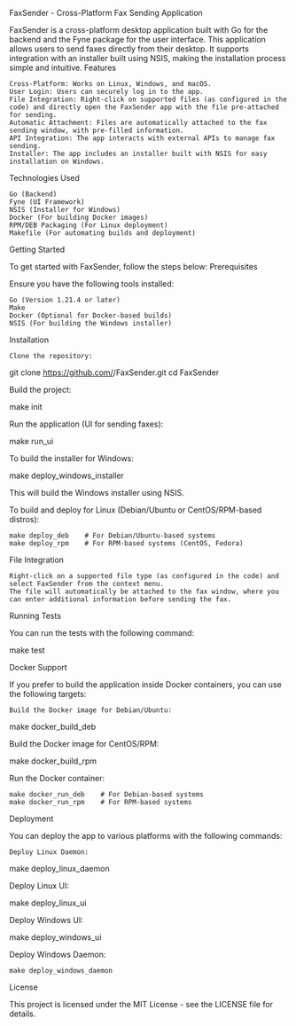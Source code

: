 FaxSender - Cross-Platform Fax Sending Application

FaxSender is a cross-platform desktop application built with Go for the backend and the Fyne package for the user interface. This application allows users to send faxes directly from their desktop. It supports integration with an installer built using NSIS, making the installation process simple and intuitive.
Features

    Cross-Platform: Works on Linux, Windows, and macOS.
    User Login: Users can securely log in to the app.
    File Integration: Right-click on supported files (as configured in the code) and directly open the FaxSender app with the file pre-attached for sending.
    Automatic Attachment: Files are automatically attached to the fax sending window, with pre-filled information.
    API Integration: The app interacts with external APIs to manage fax sending.
    Installer: The app includes an installer built with NSIS for easy installation on Windows.

Technologies Used

    Go (Backend)
    Fyne (UI Framework)
    NSIS (Installer for Windows)
    Docker (For building Docker images)
    RPM/DEB Packaging (For Linux deployment)
    Makefile (For automating builds and deployment)

Getting Started

To get started with FaxSender, follow the steps below:
Prerequisites

Ensure you have the following tools installed:

    Go (Version 1.21.4 or later)
    Make
    Docker (Optional for Docker-based builds)
    NSIS (For building the Windows installer)

Installation

    Clone the repository:

git clone https://github.com/<your-username>/FaxSender.git
cd FaxSender

Build the project:

make init

Run the application (UI for sending faxes):

make run_ui

To build the installer for Windows:

make deploy_windows_installer

This will build the Windows installer using NSIS.

To build and deploy for Linux (Debian/Ubuntu or CentOS/RPM-based distros):

    make deploy_deb    # For Debian/Ubuntu-based systems
    make deploy_rpm    # For RPM-based systems (CentOS, Fedora)

File Integration

    Right-click on a supported file type (as configured in the code) and select FaxSender from the context menu.
    The file will automatically be attached to the fax window, where you can enter additional information before sending the fax.

Running Tests

You can run the tests with the following command:

make test

Docker Support

If you prefer to build the application inside Docker containers, you can use the following targets:

    Build the Docker image for Debian/Ubuntu:

make docker_build_deb

Build the Docker image for CentOS/RPM:

make docker_build_rpm

Run the Docker container:

    make docker_run_deb    # For Debian-based systems
    make docker_run_rpm    # For RPM-based systems

Deployment

You can deploy the app to various platforms with the following commands:

    Deploy Linux Daemon:

make deploy_linux_daemon

Deploy Linux UI:

make deploy_linux_ui

Deploy Windows UI:

make deploy_windows_ui

Deploy Windows Daemon:

    make deploy_windows_daemon

License

This project is licensed under the MIT License - see the LICENSE file for details.
